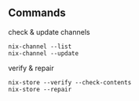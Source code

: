 ## Commands

check & update channels

```shell
nix-channel --list
nix-channel --update
```

verify & repair

```shell
nix-store --verify --check-contents
nix-store --repair
```
